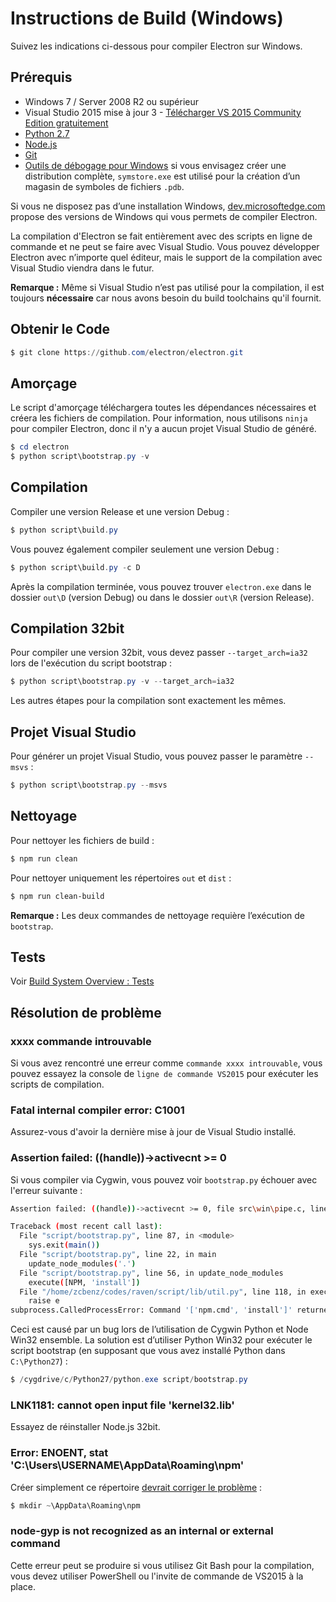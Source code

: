 # Instructions de Build (Windows)

Suivez les indications ci-dessous pour compiler Electron sur Windows.

## Prérequis

* Windows 7 / Server 2008 R2 ou supérieur
* Visual Studio 2015 mise à jour 3 - [Télécharger VS 2015 Community Edition gratuitement](https://www.visualstudio.com/vs/older-downloads/)
* [Python 2.7](http://www.python.org/download/releases/2.7/)
* [Node.js](https://nodejs.org/download/)
* [Git](http://git-scm.com)
* [Outils de débogage pour Windows](https://msdn.microsoft.com/en-us/library/windows/hardware/ff551063.aspx) si vous envisagez créer une distribution complète, `symstore.exe` est utilisé pour la création d’un magasin de symboles de fichiers `.pdb`.

Si vous ne disposez pas d’une installation Windows, [dev.microsoftedge.com](https://developer.microsoft.com/en-us/microsoft-edge/tools/vms/) propose des versions de Windows qui vous permets de compiler Electron.

La compilation d'Electron se fait entièrement avec des scripts en ligne de commande et ne peut se faire avec Visual Studio. Vous pouvez développer Electron avec n’importe quel éditeur, mais le support de la compilation avec Visual Studio viendra dans le futur.

**Remarque :** Même si Visual Studio n’est pas utilisé pour la compilation, il est toujours **nécessaire** car nous avons besoin du build toolchains qu'il fournit.

## Obtenir le Code

```powershell
$ git clone https://github.com/electron/electron.git
```

## Amorçage

Le script d'amorçage téléchargera toutes les dépendances nécessaires et créera les fichiers de compilation. Pour information, nous utilisons `ninja` pour compiler Electron, donc il n'y a aucun projet Visual Studio de généré.

```powershell
$ cd electron
$ python script\bootstrap.py -v
```

## Compilation

Compiler une version Release et une version Debug :

```powershell
$ python script\build.py
```

Vous pouvez également compiler seulement une version Debug :

```powershell
$ python script\build.py -c D
```

Après la compilation terminée, vous pouvez trouver `electron.exe` dans le dossier `out\D` (version Debug) ou dans le dossier `out\R` (version Release).

## Compilation 32bit

Pour compiler une version 32bit, vous devez passer `--target_arch=ia32` lors de l'exécution du script bootstrap :

```powershell
$ python script\bootstrap.py -v --target_arch=ia32
```

Les autres étapes pour la compilation sont exactement les mêmes.

## Projet Visual Studio

Pour générer un projet Visual Studio, vous pouvez passer le paramètre `--msvs` :

```powershell
$ python script\bootstrap.py --msvs
```

## Nettoyage

Pour nettoyer les fichiers de build :

```powershell
$ npm run clean
```

Pour nettoyer uniquement les répertoires `out` et `dist` :

```sh
$ npm run clean-build
```

**Remarque :** Les deux commandes de nettoyage requière l’exécution de `bootstrap`.

## Tests

Voir [Build System Overview : Tests](build-system-overview.md#tests)

## Résolution de problème

### xxxx commande introuvable

Si vous avez rencontré une erreur comme `commande xxxx introuvable`, vous pouvez essayez la console de `ligne de commande VS2015` pour exécuter les scripts de compilation.

### Fatal internal compiler error: C1001

Assurez-vous d'avoir la dernière mise à jour de Visual Studio installé.

### Assertion failed: ((handle))->activecnt >= 0

Si vous compiler via Cygwin, vous pouvez voir `bootstrap.py` échouer avec l'erreur suivante :

```sh
Assertion failed: ((handle))->activecnt >= 0, file src\win\pipe.c, line 1430

Traceback (most recent call last):
  File "script/bootstrap.py", line 87, in <module>
    sys.exit(main())
  File "script/bootstrap.py", line 22, in main
    update_node_modules('.')
  File "script/bootstrap.py", line 56, in update_node_modules
    execute([NPM, 'install'])
  File "/home/zcbenz/codes/raven/script/lib/util.py", line 118, in execute
    raise e
subprocess.CalledProcessError: Command '['npm.cmd', 'install']' returned non-zero exit status 3
```

Ceci est causé par un bug lors de l’utilisation de Cygwin Python et Node Win32 ensemble. La solution est d’utiliser Python Win32 pour exécuter le script bootstrap (en supposant que vous avez installé Python dans `C:\Python27`) :

```powershell
$ /cygdrive/c/Python27/python.exe script/bootstrap.py
```

### LNK1181: cannot open input file 'kernel32.lib'

Essayez de réinstaller Node.js 32bit.

### Error: ENOENT, stat 'C:\Users\USERNAME\AppData\Roaming\npm'

Créer simplement ce répertoire [devrait corriger le problème](https://stackoverflow.com/a/25095327/102704) :

```powershell
$ mkdir ~\AppData\Roaming\npm
```

### node-gyp is not recognized as an internal or external command

Cette erreur peut se produire si vous utilisez Git Bash pour la compilation, vous devez utiliser PowerShell ou l'invite de commande de VS2015 à la place.